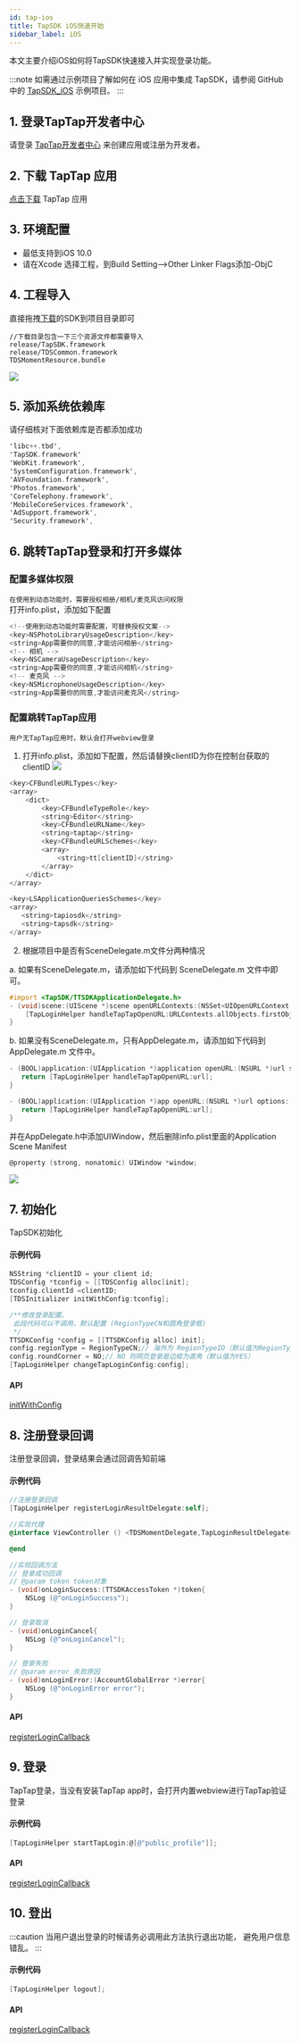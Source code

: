 ```yaml
---
id: tap-ios
title: TapSDK iOS快速开始
sidebar_label: iOS
---
```


本文主要介绍iOS如何将TapSDK快速接入并实现登录功能。


:::note
如需通过示例项目了解如何在 iOS 应用中集成 TapSDK，请参阅 GitHub 中的 [TapSDK_iOS](https://github.com/xindong/TapSDK_iOS) 示例项目。
:::

## 1. 登录TapTap开发者中心
请登录 [TapTap开发者中心](https://www.taptap.com/developer-center) 来创建应用或注册为开发者。

## 2. 下载 TapTap 应用
[点击下载](https://www.taptap.com/mobile) TapTap 应用

## 3. 环境配置
- 最低支持到iOS 10.0  
- 请在Xcode 选择工程，到Build Setting-->Other Linker Flags添加-ObjC

## 4. 工程导入
<!-- ### 方式一、自动导入(推荐pod集成)  

1. 安装 CocoaPods
在终端窗口中输入如下命令（需要提前在 Mac 中安装 Ruby 环境）：
```bash
sudo gem install cocoapods
```
2. 创建 Podfile 文件  
进入项目所在路径，输入以下命令行之后项目路径下会出现一个 Podfile 文件。
```bash
pod init
```
3. 编辑 Podfile 文件  
```objectivec
target 'App' do
  pod 'TapSDK', :podspec => '../'
  end
```
4. 安装SDk并更新  

安装  
```objectivec
pod install
```  

&nbsp;更新   
```objectivec
pod update
``` -->

<!-- ### 方式二、手动导入 -->
直接拖拽[下载](https://github.com/xindong/TapSDK_iOS/releases)的SDK到项目目录即可    
```
//下载目录包含一下三个资源文件都需要导入
release/TapSDK.framework
release/TDSCommon.framework
TDSMomentResource.bundle
```

![](https://qnblog.ijemy.com/tap_ios_import2.png)


## 5. 添加系统依赖库
请仔细核对下面依赖库是否都添加成功   
```objectivec
'libc++.tbd',
'TapSDK.framework'
'WebKit.framework',
'SystemConfiguration.framework',
'AVFoundation.framework',
'Photos.framework',
'CoreTelephony.framework',
'MobileCoreServices.framework',
'AdSupport.framework',
'Security.framework',
```  

## 6. 跳转TapTap登录和打开多媒体
### 配置多媒体权限
`在使用到动态功能时，需要授权相册/相机/麦克风访问权限`  
打开info.plist，添加如下配置

```objectivec
<!--使用到动态功能时需要配置，可替换授权文案-->
<key>NSPhotoLibraryUsageDescription</key>
<string>App需要你的同意,才能访问相册</string>
<!-- 相机 -->
<key>NSCameraUsageDescription</key>
<string>App需要你的同意,才能访问相机</string>
<!-- 麦克风 -->
<key>NSMicrophoneUsageDescription</key>
<string>App需要你的同意,才能访问麦克风</string>
```

### 配置跳转TapTap应用
`用户无TapTap应用时，默认会打开webview登录`

1. 打开info.plist，添加如下配置，然后请替换clientID为你在控制台获取的clientID
![](https://qnblog.ijemy.com/xd_ios_info.png)
```objectivec
<key>CFBundleURLTypes</key>
<array>
    <dict>
        <key>CFBundleTypeRole</key>
        <string>Editor</string>
        <key>CFBundleURLName</key>
        <string>taptap</string>
        <key>CFBundleURLSchemes</key>
        <array>
            <string>tt[clientID]</string>
        </array>
    </dict>
</array>

<key>LSApplicationQueriesSchemes</key>
<array>
   <string>tapiosdk</string>
   <string>tapsdk</string>
</array>
```

2. 根据项目中是否有SceneDelegate.m文件分两种情况  

a. 如果有SceneDelegate.m，请添加如下代码到 SceneDelegate.m 文件中即可。
```objectivec
#import <TapSDK/TTSDKApplicationDelegate.h>
- (void)scene:(UIScene *)scene openURLContexts:(NSSet<UIOpenURLContext *> *)URLContexts{
    [TapLoginHelper handleTapTapOpenURL:URLContexts.allObjects.firstObject.URL];
}
```

b. 如果没有SceneDelegate.m，只有AppDelegate.m，请添加如下代码到 AppDelegate.m 文件中。
```objectivec
- (BOOL)application:(UIApplication *)application openURL:(NSURL *)url sourceApplication:(NSString *)sourceApplication annotation:(id)annotation {
   return [TapLoginHelper handleTapTapOpenURL:url];
}

- (BOOL)application:(UIApplication *)app openURL:(NSURL *)url options:(NSDictionary<UIApplicationOpenURLOptionsKey,id> *)options {
   return [TapLoginHelper handleTapTapOpenURL:url];
}
```
并在AppDelegate.h中添加UIWindow，然后删除info.plist里面的Application Scene Manifest
```objectivec
@property (strong, nonatomic) UIWindow *window;
```
![](https://qnblog.ijemy.com/xd_ios_appmanifest.png)

## 7. 初始化
TapSDK初始化  

#### 示例代码
```objectivec
NSString *clientID = your client id;
TDSConfig *tconfig = [[TDSConfig alloc]init];
tconfig.clientId =clientID;
[TDSInitializer initWithConfig:tconfig];

/**修改登录配置。
 此段代码可以不调用，默认配置 (RegionTypeCN和圆角登录框)
 */
TTSDKConfig *config = [[TTSDKConfig alloc] init];
config.regionType = RegionTypeCN;// 海外为 RegionTypeIO（默认值为RegionTypeCN）
config.roundCorner = NO;// NO 则网页登录是边框为直角（默认值为YES）
[TapLoginHelper changeTapLoginConfig:config];

```

#### API
[initWithConfig](/api/ios-initializer.md#initwithconfig)

## 8. 注册登录回调
注册登录回调，登录结果会通过回调告知前端

#### 示例代码
```objectivec
//注册登录回调
[TapLoginHelper registerLoginResultDelegate:self];

//实现代理
@interface ViewController () <TDSMomentDelegate,TapLoginResultDelegate>

@end

//实现回调方法
// 登录成功回调
// @param token token对象
- (void)onLoginSuccess:(TTSDKAccessToken *)token{
    NSLog (@"onLoginSuccess");
}

// 登录取消
- (void)onLoginCancel{
    NSLog (@"onLoginCancel");
}

// 登录失败
// @param error 失败原因
- (void)onLoginError:(AccountGlobalError *)error{
    NSLog (@"onLoginError error");
}
```
#### API
[registerLoginCallback](/api/ios-loginhelper.md#registerlogincallback)

## 9. 登录
TapTap登录，当没有安装TapTap app时，会打开内置webview进行TapTap验证登录  

#### 示例代码
```objectivec
[TapLoginHelper startTapLogin:@[@"public_profile"]];
```

#### API
[registerLoginCallback](/api/ios-loginhelper.md#starttaplogin)

## 10. 登出
:::caution
当用户退出登录的时候请务必调用此方法执行退出功能， 避免用户信息错乱。
:::
#### 示例代码
```objectivec
[TapLoginHelper logout];
```

#### API
[registerLoginCallback](/api/ios-loginhelper.md#logout)
